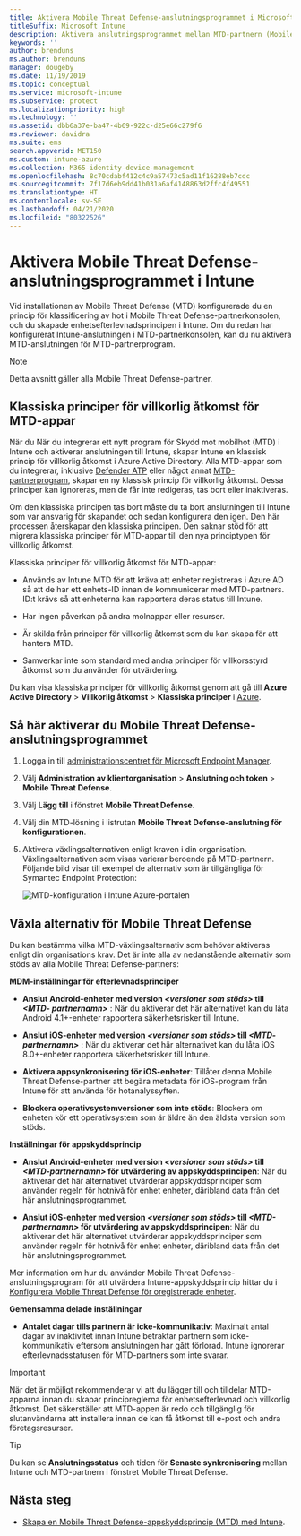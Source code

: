 ```yaml
---
title: Aktivera Mobile Threat Defense-anslutningsprogrammet i Microsoft Intune
titleSuffix: Microsoft Intune
description: Aktivera anslutningsprogrammet mellan MTD-partnern (Mobile Threat Defense) och Microsoft Intune.
keywords: ''
author: brenduns
ms.author: brenduns
manager: dougeby
ms.date: 11/19/2019
ms.topic: conceptual
ms.service: microsoft-intune
ms.subservice: protect
ms.localizationpriority: high
ms.technology: ''
ms.assetid: dbb6a37e-ba47-4b69-922c-d25e66c279f6
ms.reviewer: davidra
ms.suite: ems
search.appverid: MET150
ms.custom: intune-azure
ms.collection: M365-identity-device-management
ms.openlocfilehash: 8c70cdabf412c4c9a57473c5ad11f16288eb7cdc
ms.sourcegitcommit: 7f17d6eb9dd41b031a6af4148863d2ffc4f49551
ms.translationtype: HT
ms.contentlocale: sv-SE
ms.lasthandoff: 04/21/2020
ms.locfileid: "80322526"
---
```

# <a name="enable-the-mobile-threat-defense-connector-in-intune"></a>Aktivera Mobile Threat Defense-anslutningsprogrammet i Intune

Vid installationen av Mobile Threat Defense (MTD) konfigurerade du en princip för klassificering av hot i Mobile Threat Defense-partnerkonsolen, och du skapade enhetsefterlevnadsprincipen i Intune. Om du redan har konfigurerat Intune-anslutningen i MTD-partnerkonsolen, kan du nu aktivera MTD-anslutningen för MTD-partnerprogram.

> [!NOTE]
> Detta avsnitt gäller alla Mobile Threat Defense-partner.

## <a name="classic-conditional-access-policies-for-mtd-apps"></a>Klassiska principer för villkorlig åtkomst för MTD-appar

När du När du integrerar ett nytt program för Skydd mot mobilhot (MTD) i Intune och aktiverar anslutningen till Intune, skapar Intune en klassisk princip för villkorlig åtkomst i Azure Active Directory. Alla MTD-appar som du integrerar, inklusive [Defender ATP](advanced-threat-protection.md) eller något annat [MTD-partnerprogram](mobile-threat-defense.md#mobile-threat-defense-partners), skapar en ny klassisk princip för villkorlig åtkomst. Dessa principer kan ignoreras, men de får inte redigeras, tas bort eller inaktiveras.

Om den klassiska principen tas bort måste du ta bort anslutningen till Intune som var ansvarig för skapandet och sedan konfigurera den igen. Den här processen återskapar den klassiska principen. Den saknar stöd för att migrera klassiska principer för MTD-appar till den nya principtypen för villkorlig åtkomst.

Klassiska principer för villkorlig åtkomst för MTD-appar:

- Används av Intune MTD för att kräva att enheter registreras i Azure AD så att de har ett enhets-ID innan de kommunicerar med MTD-partners. ID:t krävs så att enheterna kan rapportera deras status till Intune.

- Har ingen påverkan på andra molnappar eller resurser.

- Är skilda från principer för villkorlig åtkomst som du kan skapa för att hantera MTD.

- Samverkar inte som standard med andra principer för villkorsstyrd åtkomst som du använder för utvärdering.

Du kan visa klassiska principer för villkorlig åtkomst genom att gå till **Azure Active Directory** > **Villkorlig åtkomst** > **Klassiska principer** i [Azure](https://portal.azure.com/#home).

## <a name="to-enable-the-mobile-threat-defense-connector"></a>Så här aktiverar du Mobile Threat Defense-anslutningsprogrammet

1. Logga in till [administrationscentret för Microsoft Endpoint Manager](https://go.microsoft.com/fwlink/?linkid=2109431).

2. Välj **Administration av klientorganisation** > **Anslutning och token** > **Mobile Threat Defense**.

3. Välj **Lägg till** i fönstret **Mobile Threat Defense**.

4. Välj din MTD-lösning i listrutan **Mobile Threat Defense-anslutning för konfigurationen**.

5. Aktivera växlingsalternativen enligt kraven i din organisation. Växlingsalternativen som visas varierar beroende på MTD-partnern.  Följande bild visar till exempel de alternativ som är tillgängliga för Symantec Endpoint Protection:

   ![MTD-konfiguration i Intune Azure-portalen](./media/mtd-connector-enable/enable-mtd-connector-1.png)

## <a name="mobile-threat-defense-toggle-options"></a>Växla alternativ för Mobile Threat Defense

Du kan bestämma vilka MTD-växlingsalternativ som behöver aktiveras enligt din organisations krav. Det är inte alla av nedanstående alternativ som stöds av alla Mobile Threat Defense-partners:

**MDM-inställningar för efterlevnadsprinciper**

- **Anslut Android-enheter med version _\<versioner som stöds>_ till _\<MTD- partnernamn>_** : När du aktiverar det här alternativet kan du låta Android 4.1+-enheter rapportera säkerhetsrisker till Intune.

- **Anslut iOS-enheter med version _\<versioner som stöds>_ till _\<MTD- partnernamn>_** : När du aktiverar det här alternativet kan du låta iOS 8.0+-enheter rapportera säkerhetsrisker till Intune.

- **Aktivera appsynkronisering för iOS-enheter**: Tillåter denna Mobile Threat Defense-partner att begära metadata för iOS-program från Intune för att använda för hotanalyssyften.

- **Blockera operativsystemversioner som inte stöds**: Blockera om enheten kör ett operativsystem som är äldre än den äldsta version som stöds.

**Inställningar för appskyddsprincip**

- **Anslut Android-enheter med version *\<versioner som stöds>* till *\<MTD-partnernamn>* för utvärdering av appskyddsprincipen**: När du aktiverar det här alternativet utvärderar appskyddsprinciper som använder regeln för hotnivå för enhet enheter, däribland data från det här anslutningsprogrammet.

- **Anslut iOS-enheter med version *\<versioner som stöds>* till *\<MTD-partnernamn>* för utvärdering av appskyddsprincipen**: När du aktiverar det här alternativet utvärderar appskyddsprinciper som använder regeln för hotnivå för enhet enheter, däribland data från det här anslutningsprogrammet.

Mer information om hur du använder Mobile Threat Defense-anslutningsprogram för att utvärdera Intune-appskyddsprincip hittar du i [Konfigurera Mobile Threat Defense för oregistrerade enheter](mtd-enable-unenrolled-devices.md).

**Gemensamma delade inställningar**

- **Antalet dagar tills partnern är icke-kommunikativ**: Maximalt antal dagar av inaktivitet innan Intune betraktar partnern som icke-kommunikativ eftersom anslutningen har gått förlorad. Intune ignorerar efterlevnadsstatusen för MTD-partners som inte svarar.

> [!IMPORTANT]
> När det är möjligt rekommenderar vi att du lägger till och tilldelar MTD-apparna innan du skapar principreglerna för enhetsefterlevnad och villkorlig åtkomst. Det säkerställer att MTD-appen är redo och tillgänglig för slutanvändarna att installera innan de kan få åtkomst till e-post och andra företagsresurser.

> [!TIP]
> Du kan se **Anslutningsstatus** och tiden för **Senaste synkronisering** mellan Intune och MTD-partnern i fönstret Mobile Threat Defense.

## <a name="next-steps"></a>Nästa steg

- [Skapa en Mobile Threat Defense-appskyddsprincip (MTD) med Intune](mtd-app-protection-policy.md).
